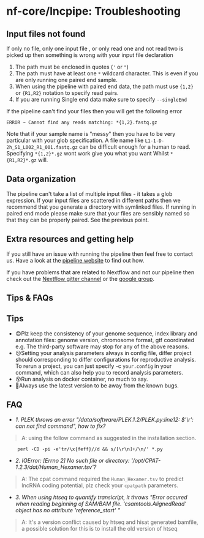 # nf-core/lncpipe: Troubleshooting

## Input files not found

If only no file, only one input file , or only read one and not read two is picked up then something is wrong with your input file declaration

1. The path must be enclosed in quotes (`'` or `"`)
2. The path must have at least one `*` wildcard character. This is even if you are only running one paired end sample.
3. When using the pipeline with paired end data, the path must use `{1,2}` or `{R1,R2}` notation to specify read pairs.
4.  If you are running Single end data make sure to specify `--singleEnd`

If the pipeline can't find your files then you will get the following error

```
ERROR ~ Cannot find any reads matching: *{1,2}.fastq.gz
```

Note that if your sample name is "messy" then you have to be very particular with your glob specification. A file name like `L1-1-D-2h_S1_L002_R1_001.fastq.gz` can be difficult enough for a human to read. Specifying `*{1,2}*.gz` wont work give you what you want Whilst `*{R1,R2}*.gz` will.


## Data organization
The pipeline can't take a list of multiple input files - it takes a glob expression. If your input files are scattered in different paths then we recommend that you generate a directory with symlinked files. If running in paired end mode please make sure that your files are sensibly named so that they can be properly paired. See the previous point.

## Extra resources and getting help
If you still have an issue with running the pipeline then feel free to contact us.
Have a look at the [pipeline website](https://github.com/nf-core/lncpipe) to find out how.

If you have problems that are related to Nextflow and not our pipeline then check out the [Nextflow gitter channel](https://gitter.im/nextflow-io/nextflow) or the [google group](https://groups.google.com/forum/#!forum/nextflow).


## Tips & FAQs

## Tips	 

* :blush:Plz keep the consistency of your genome sequence, index library and annotation files: genome version, chromosome format, gtf coordinated e.g. The third-party software may stop for any of the above reasons. 
* :confused:Setting your analysis parameters always in config file, differ project should  corresponding to differ configurations for reproductive analysis. To rerun a project, you can just specify -c `your.config` in your command, which can also help you to record analysis parameters.
* :open_mouth:Run analysis on docker container, no much to say.
* :grimacing:Always use the latest version to be away from the known bugs. 


## FAQ  

* *1. PLEK throws an error "/data/software/PLEK.1.2/PLEK.py:line12: $'\r': can not find command", how to fix?*
>A: using the follow command as suggested in the installation section. 
    
        perl -CD -pi -e'tr/\x{feff}//d && s/[\r\n]+/\n/' *.py 
    
* *2. IOError: [Errno 2] No such file or directory: '/opt/CPAT-1.2.3/dat/Human_Hexamer.tsv'?*
>A: The cpat command required  the `Human_Hexamer.tsv` to predict lncRNA coding potential, plz check your `cpatpath` parameters. 
* *3. When using htseq to quantify transicript, it throws "Error occured when reading beginning of SAM/BAM file. 'csamtools.AlignedRead' object has no attribute 'reference_start' "*
>A: It's a version conflict caused by htseq and hisat generated bamfile, a possible solution for this is to install the old version of htseq


